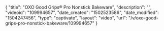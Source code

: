 {
    "title": "OXO Good Grips&reg; Pro Nonstick Bakeware",
    "description": "",
    "videoid": "109994657",
    "date_created": "1502523586",
    "date_modified": "1504247456",
    "type": "captivate",
    "layout": "video",
    "url": "\/v\/oxo-good-grips-pro-nonstick-bakeware\/109994657"
}